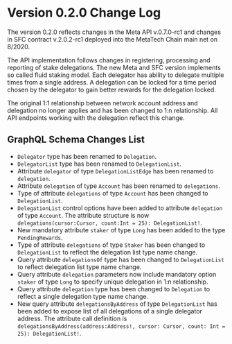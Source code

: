 # Version 0.2.0 Change Log
The version 0.2.0 reflects changes in the Meta API v.0.7.0-rc1 and changes in SFC contract v.2.0.2-rc1 deployed into the MetaTech Chain main net on 8/2020.

The API implementation follows changes in registering, processing and reporting of stake delegations. The new Meta and SFC version implements so called fluid staking model. Each delegator has ability to delegate multiple times from a single address. A delegation can be locked for a time period chosen by the delegator to gain better rewards for the delegation locked.

The original 1:1 relationship between network account address and delegation no longer applies and has been changed to 1:n relationship. All API endpoints working with the delegation reflect this change.

## GraphQL Schema Changes List

- `Delegator` type has been renamed to `Delegation`.
- `DelegatorList` type has been renamed to `DelegationList`.
- Attribute `delegator` of type `DelegationListEdge` has been renamed to `delegation`.
- Attribute `delegation` of type `Account` has been renamed to `delegations`.
- Type of attribute `delegations` of type `Account` has been changed to `DelegationList`.
- `DelegationList` control options have been added to attribute `delegation` of type `Account`. The attribute structure is now `delegations(cursor:Cursor, count:Int = 25): DelegationList!`.
- New mandatory attribute `staker` of type `Long` has been added to the type `PendingRewards`.
- Type of attribute `delegations` of type `Staker` has been changed to `DelegationList` to reflect the delegation list type name change.
- Query attribute `delegationsOf` type has been changed to `DelegationList` to reflect delegation list type name change.
- Query attribute `delegation` parameters now include mandatory option `staker` of type `Long` to specify unique delegation in 1:n relationship.
- Query attribute `delegation` type has been changed to `Delegation` to reflect a single delegation type name change.
- New query attribute `delegationsByAddress` of type `DelegationList` has been added to expose list of all delegations of a single delegator address. The attribute call definition is `delegationsByAddress(address:Address!, cursor: Cursor, count: Int = 25): DelegationList!`.
